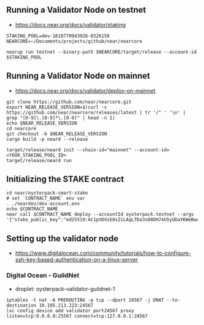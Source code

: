 ## Running a Validator Node on testnet
- https://docs.near.org/docs/validator/staking
```shell
STAKING_POOL=dev-1618770943926-8326158
NEARCORE=~/Documents/projects/github/near/nearcore

nearup run testnet --binary-path $NEARCORE/target/release --account-id $STAKING_POOL
```

## Running a Validator Node on mainnet
- https://docs.near.org/docs/validator/deploy-on-mainnet
```shell
git clone https://github.com/near/nearcore.git
export NEAR_RELEASE_VERSION=$(curl -s https://github.com/near/nearcore/releases/latest | tr '/" ' '\n' | grep "[0-9]\.[0-9]*\.[0-9]" | head -n 1)
echo $NEAR_RELEASE_VERSION
cd nearcore
git checkout -b $NEAR_RELEASE_VERSION
cargo build -p neard --release

target/release/neard init --chain-id="mainnet" --account-id=<YOUR_STAKING_POOL_ID>
target/release/neard run
```

## Initializing the STAKE contract
```shell
cd near/oysterpack-smart-stake
# set `CONTRACT_NAME` env var
. ./neardev/dev-account.env
echo $CONTRACT_NAME
near call $CONTRACT_NAME deploy --accountId oysterpack.testnet --args '{"stake_public_key":"ed25519:AC1pVDXsE8sZiLAqLTDa3sD8DH74U5yUDaYKWeBwwyJj"}'
```

## Setting up the validator node
- https://www.digitalocean.com/community/tutorials/how-to-configure-ssh-key-based-authentication-on-a-linux-server

### Digital Ocean - GuildNet
- droplet: oysterpack-validator-guildnet-1
```shell
iptables -t nat -A PREROUTING -p tcp --dport 24567 -j DNAT --to-destination 10.195.213.223:24567
lxc config device add validator port24567 proxy listen=tcp:0.0.0.0:25567 connect=tcp:127.0.0.1:24567
```
